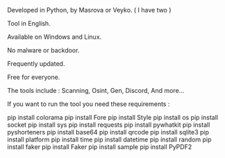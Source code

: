 








Developed in Python, by Masrova or Veyko. ( I have two )

Tool in English.

Available on Windows and Linux.

No malware or backdoor.

Frequently updated.

Free for everyone.

The tools include : Scanning, Osint, Gen, Discord, And more...









































If you want to run the tool you need these requirements :

pip install colorama
pip install Fore
pip install Style
pip install os
pip install socket
pip install sys
pip install requests
pip install pywhatkit
pip install pyshorteners
pip install base64
pip install qrcode
pip install sqlite3
pip install platform
pip install time
pip install datetime
pip install random
pip install faker
pip install Faker
pip install sample
pip install PyPDF2
